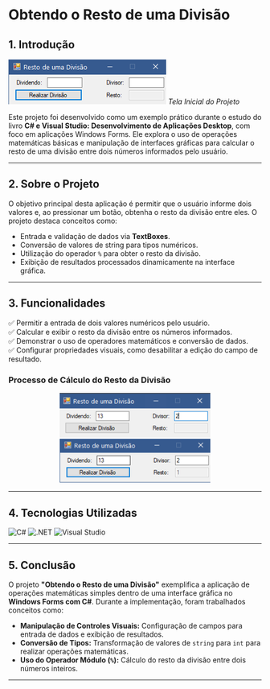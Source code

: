 # Obtendo o Resto de uma Divisão

## 1. Introdução

![Tela Inicial do Projeto](/assets-git/tela-inicial.png)
*Tela Inicial do Projeto*

Este projeto foi desenvolvido como um exemplo prático durante o estudo do livro **C# e Visual Studio: Desenvolvimento de Aplicações Desktop**, com foco em aplicações Windows Forms. Ele explora o uso de operações matemáticas básicas e manipulação de interfaces gráficas para calcular o resto de uma divisão entre dois números informados pelo usuário.

---

## 2. Sobre o Projeto

O objetivo principal desta aplicação é permitir que o usuário informe dois valores e, ao pressionar um botão, obtenha o resto da divisão entre eles. O projeto destaca conceitos como:

- Entrada e validação de dados via **TextBoxes**.
- Conversão de valores de string para tipos numéricos.
- Utilização do operador `%` para obter o resto da divisão.
- Exibição de resultados processados dinamicamente na interface gráfica.

---

## 3. Funcionalidades

✅ Permitir a entrada de dois valores numéricos pelo usuário.  
✅ Calcular e exibir o resto da divisão entre os números informados.  
✅ Demonstrar o uso de operadores matemáticos e conversão de dados.  
✅ Configurar propriedades visuais, como desabilitar a edição do campo de resultado.

### Processo de Cálculo do Resto da Divisão

<div align="center">
    <img src="/assets-git/resto-da-divisao-1.png" width="300" alt="Valores informados pelo usuário">
    <img src="/assets-git/resto-da-divisao-2.png" width="300" alt="Resultado do cálculo">
</div>

---

## 4. Tecnologias Utilizadas

![C#](https://img.shields.io/badge/C%23-239120?style=for-the-badge&logo=c-sharp&logoColor=white)
![.NET](https://img.shields.io/badge/.NET-5C2D91?style=for-the-badge&logo=.net&logoColor=white)
![Visual Studio](https://img.shields.io/badge/Visual_Studio-5C2D91?style=for-the-badge&logo=visual%20studio&logoColor=white)

---

## 5. Conclusão

O projeto **"Obtendo o Resto de uma Divisão"** exemplifica a aplicação de operações matemáticas simples dentro de uma interface gráfica no **Windows Forms com C#**. Durante a implementação, foram trabalhados conceitos como:

- **Manipulação de Controles Visuais:** Configuração de campos para entrada de dados e exibição de resultados.
- **Conversão de Tipos:** Transformação de valores de `string` para `int` para realizar operações matemáticas.
- **Uso do Operador Módulo (`%`):** Cálculo do resto da divisão entre dois números inteiros.

---
